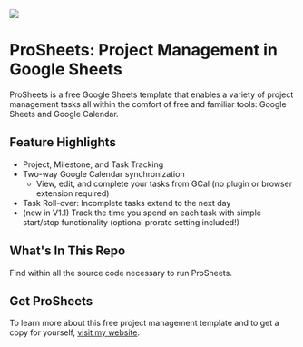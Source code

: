 ![](https://www.stanleyidesis.com/assets/images/collections/posts/2018-08-07-project-management-with-google-sheets/cover-art.png)

# ProSheets: Project Management in Google Sheets

ProSheets is a free Google Sheets template that enables a variety of project management tasks all within the comfort of free and familiar tools: Google Sheets and Google Calendar.

## Feature Highlights

- Project, Milestone, and Task Tracking
- Two-way Google Calendar synchronization
  - View, edit, and complete your tasks from GCal (no plugin or browser extension required)
- Task Roll-over: Incomplete tasks extend to the next day
- (new in V1.1) Track the time you spend on each task with simple start/stop functionality (optional prorate setting included!)

## What's In This Repo

Find within all the source code necessary to run ProSheets.

## Get ProSheets

To learn more about this free project management template and to get a copy for yourself, [visit my website](https://www.stanleyidesis.com/project-management-with-google-sheets-free-template).
